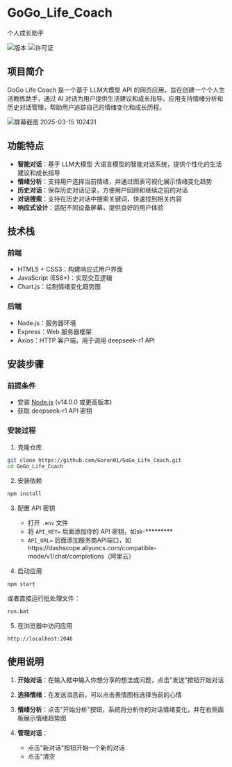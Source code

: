 # GoGo_Life_Coach
 个人成长助手

![版本](https://img.shields.io/badge/版本-1.0.0-blue.svg)
![许可证](https://img.shields.io/badge/许可证-ISC-green.svg)

## 项目简介

GoGo Life Coach 是一个基于 LLM大模型 API 的网页应用，旨在创建一个个人生活教练助手，通过 AI 对话为用户提供生活建议和成长指导。应用支持情绪分析和历史对话管理，帮助用户追踪自己的情绪变化和成长历程。

![屏幕截图 2025-03-15 102431](https://github.com/user-attachments/assets/29cd9b48-bc92-4dd0-9a61-dde454981ce7)


## 功能特点

- **智能对话**：基于 LLM大模型 大语言模型的智能对话系统，提供个性化的生活建议和成长指导
- **情绪分析**：支持用户选择当前情绪，并通过图表可视化展示情绪变化趋势
- **历史对话**：保存历史对话记录，方便用户回顾和继续之前的对话
- **对话搜索**：支持在历史对话中搜索关键词，快速找到相关内容
- **响应式设计**：适配不同设备屏幕，提供良好的用户体验



## 技术栈

### 前端
- HTML5 + CSS3：构建响应式用户界面
- JavaScript (ES6+)：实现交互逻辑
- Chart.js：绘制情绪变化趋势图

### 后端
- Node.js：服务器环境
- Express：Web 服务器框架
- Axios：HTTP 客户端，用于调用 deepseek-r1 API

## 安装步骤

### 前提条件
- 安装 [Node.js](https://nodejs.org/) (v14.0.0 或更高版本)
- 获取 deepseek-r1 API 密钥

### 安装过程

1. 克隆仓库
```bash
git clone https://github.com/Goron01/GoGo_Life_Coach.git
cd GoGo_Life_Coach
```

2. 安装依赖
```bash
npm install
```

3. 配置 API 密钥
   - 打开 `.env` 文件
   - 将 `API_KEY=` 后面添加你的 API 密钥，如sk-*********
   - `API_URL=` 后面添加服务商API端口，如https://dashscope.aliyuncs.com/compatible-mode/v1/chat/completions（阿里云）

4. 启动应用
```bash
npm start
```
或者直接运行批处理文件：
```bash
run.bat
```

5. 在浏览器中访问应用
```
http://localhost:2046
```



## 使用说明

1. **开始对话**：在输入框中输入你想分享的想法或问题，点击"发送"按钮开始对话

2. **选择情绪**：在发送消息前，可以点击表情图标选择当前的心情

3. **情绪分析**：点击"开始分析"按钮，系统将分析你的对话情绪变化，并在右侧面板展示情绪趋势图

4. **管理对话**：
   - 点击"新对话"按钮开始一个新的对话
   - 点击"清空
